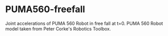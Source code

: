 # PUMA560-freefall
Joint accelerations of PUMA 560 Robot in free fall at t=0. 
PUMA 560 Robot model taken from Peter Corke's Robotics Toolbox.
